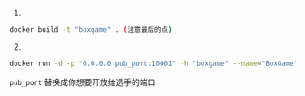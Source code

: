 1. 
```bash
docker build -t "boxgame" . (注意最后的点)
```

2. 
```bash
docker run -d -p "0.0.0.0:pub_port:10001" -h "boxgame" --name="BoxGame" boxgame
```

`pub_port` 替换成你想要开放给选手的端口

